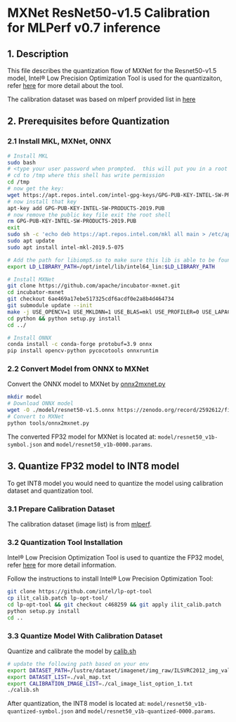 # MXNet ResNet50-v1.5 Calibration for MLPerf v0.7 inference

## 1. Description

This file describes the quantization flow of MXNet for the Resnet50-v1.5 model, Intel® Low Precision Optimization Tool is used for the quantizaiton, refer [here](https://github.com/intel/lp-opt-tool) for more detail about the tool.

The calibration dataset was based on mlperf provided list in [here](https://github.com/mlperf/inference/blob/master/calibration/ImageNet/cal_image_list_option_1.txt)


## 2. Prerequisites before Quantization
### 2.1 Install MKL, MXNet, ONNX
```bash
# Install MKL
sudo bash
# <type your user password when prompted.  this will put you in a root shell>
# cd to /tmp where this shell has write permission
cd /tmp
# now get the key:
wget https://apt.repos.intel.com/intel-gpg-keys/GPG-PUB-KEY-INTEL-SW-PRODUCTS-2019.PUB
# now install that key
apt-key add GPG-PUB-KEY-INTEL-SW-PRODUCTS-2019.PUB
# now remove the public key file exit the root shell
rm GPG-PUB-KEY-INTEL-SW-PRODUCTS-2019.PUB
exit
sudo sh -c 'echo deb https://apt.repos.intel.com/mkl all main > /etc/apt/sources.list.d/intel-mkl.list'
sudo apt update
sudo apt install intel-mkl-2019.5-075

# Add the path for libiomp5.so to make sure this lib is able to be found.
export LD_LIBRARY_PATH=/opt/intel/lib/intel64_lin:$LD_LIBRARY_PATH
```

```bash
# Install MXNet
git clone https://github.com/apache/incubator-mxnet.git
cd incubator-mxnet
git checkout 6ae469a17ebe517325cdf6acdf0e2a8b4d464734
git submodule update --init
make -j USE_OPENCV=1 USE_MKLDNN=1 USE_BLAS=mkl USE_PROFILER=0 USE_LAPACK=0 USE_GPERFTOOLS=0 USE_INTEL_PATH=/opt/intel/
cd python && python setup.py install
cd ../

# Install ONNX
conda install -c conda-forge protobuf=3.9 onnx
pip install opencv-python pycocotools onnxruntim
```

### 2.2 Convert Model from ONNX to MXNet
Convert the ONNX model to MXNet by [onnx2mxnet.py](../../code/resnet/resnet-mx/tools/onnx2mxnet.py)

```bash
mkdir model
# Download ONNX model
wget -O ./model/resnet50-v1.5.onnx https://zenodo.org/record/2592612/files/resnet50_v1.onnx
# Convert to MXNet
python tools/onnx2mxnet.py
```
The converted FP32 model for MXNet is located at: `model/resnet50_v1b-symbol.json` and `model/resnet50_v1b-0000.params`.

## 3. Quantize FP32 model to INT8 model
To get INT8 model you would need to quantize the model using calibration dataset and quantization tool.

### 3.1 Prepare Calibration Dataset
The calibration dataset (image list) is from [mlperf](http://github.com/mlperf/inference/blob/master/calibration/ImageNet/cal_image_list_option_1.txt).

### 3.2 Quantization Tool Installation
Intel® Low Precision Optimization Tool is used to quantize the FP32 model, refer [here](https://github.com/intel/lp-opt-tool) for more detail information.

Follow the instructions to install Intel® Low Precision Optimization Tool:
```bash
git clone https://github.com/intel/lp-opt-tool
cp ilit_calib.patch lp-opt-tool/
cd lp-opt-tool && git checkout c468259 && git apply ilit_calib.patch
python setup.py install
cd ..
```

### 3.3 Quantize Model With Calibration Dataset
Quantize and calibrate the model by [calib.sh](../../code/resnet/resnet-mx/calib.sh)

```bash
# update the following path based on your env
export DATASET_PATH=/lustre/dataset/imagenet/img_raw/ILSVRC2012_img_val
export DATASET_LIST=./val_map.txt
export CALIBRATION_IMAGE_LIST=./cal_image_list_option_1.txt
./calib.sh
```
After quantization, the INT8 model is located at: `model/resnet50_v1b-quantized-symbol.json` and `model/resnet50_v1b-quantized-0000.params`.
